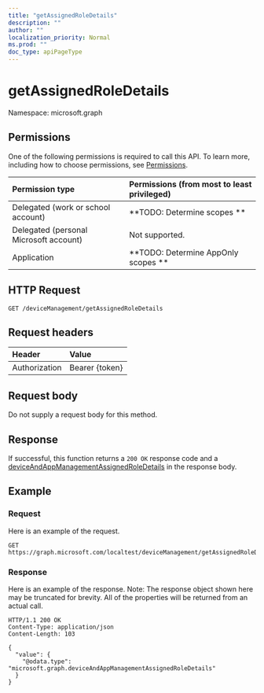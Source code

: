 ```yaml
---
title: "getAssignedRoleDetails"
description: ""
author: ""
localization_priority: Normal
ms.prod: ""
doc_type: apiPageType
---
```


# getAssignedRoleDetails

Namespace: microsoft.graph



## Permissions
One of the following permissions is required to call this API. To learn more, including how to choose permissions, see [Permissions](/concepts/permissions-reference.md).

|Permission type|Permissions (from most to least privileged)|
|:---|:---|
|Delegated (work or school account)|**TODO: Determine scopes **|
|Delegated (personal Microsoft account)|Not supported.|
|Application|**TODO: Determine AppOnly scopes **|

## HTTP Request
<!-- {
  "blockType": "ignored"
}
-->
``` http
GET /deviceManagement/getAssignedRoleDetails
```

## Request headers
|Header|Value|
|:---|:---|
|Authorization|Bearer {token}|

## Request body
Do not supply a request body for this method.

## Response
If successful, this function returns a `200 OK` response code and a [deviceAndAppManagementAssignedRoleDetails](../resources/deviceandappmanagementassignedroledetails.md) in the response body.

## Example

### Request
Here is an example of the request.
<!-- {
  "blockType": "request",
  "name": "devicemanagement_getassignedroledetails"
}
-->
``` http
GET https://graph.microsoft.com/localtest/deviceManagement/getAssignedRoleDetails
```

### Response
Here is an example of the response. Note: The response object shown here may be truncated for brevity. All of the properties will be returned from an actual call.
<!-- {
  "blockType": "response",
  "truncated": true,
  "@odata.type": "microsoft.graph.deviceandappmanagementassignedroledetails"
}
-->
``` http
HTTP/1.1 200 OK
Content-Type: application/json
Content-Length: 103

{
  "value": {
    "@odata.type": "microsoft.graph.deviceAndAppManagementAssignedRoleDetails"
  }
}
```

